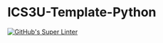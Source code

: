 # ICS3U-Template-Python

[![GitHub's Super Linter](https://github.com/Peter-Gemmell/ICS3U-Unit5-05-Python/workflows/GitHub's%20Super%20Linter/badge.svg)](https://github.com/Peter-Gemmell/ICS3U-Unit5-05-Python/actions)

